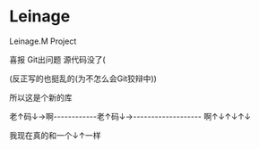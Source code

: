 # Leinage

Leinage.M Project

喜报 Git出问题 源代码没了(

(反正写的也挺乱的(为不怎么会Git狡辩中))

所以这是个新的库

老↑码↓→啊------------老↑码↓→-------------------
啊↑↓↑↓↑↓

我现在真的和一个↓↑一样
